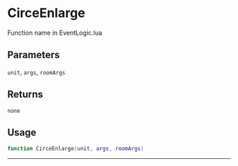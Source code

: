 # CirceEnlarge
Function name in EventLogic.lua
## Parameters
`unit`, `args`, `roomArgs`
## Returns
`none`
## Usage
```lua
function CirceEnlarge(unit, args, roomArgs)
```
---
